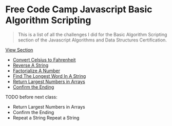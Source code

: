 # Free Code Camp Javascript Basic Algorithm Scripting

> This is a list of all the challenges I did for the Basic Algorithm Scripting section of the Javascript Algorithms and Data Structures Certification.

[View Section](https://www.freecodecamp.org/learn/javascript-algorithms-and-data-structures/basic-algorithm-scripting/)


- [Convert Celsius to Fahrenheit](./convert-celsius-to-fahrenheit.js)
- [Reverse A String](./reverse-a-string.js)
- [Factorialize A Number](./factorialize-a-number.js)
- [Find The Longest Word In A String](./find-the-longest-word-in-a-string.js)
- [Return Largest Numbers in Arrays](./return-largest-numbers-in-arrays.js)
- [Confirm the Ending](./confirm-the-ending.js)

TODO before next class:
- Return Largest Numbers in Arrays
- Confirm the Ending
- Repeat a String Repeat a String